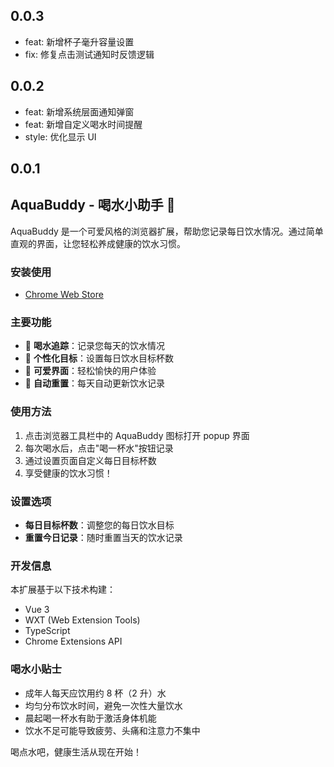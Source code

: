 ## 0.0.3

- feat: 新增杯子毫升容量设置
- fix: 修复点击测试通知时反馈逻辑

## 0.0.2

- feat: 新增系统层面通知弹窗
- feat: 新增自定义喝水时间提醒
- style: 优化显示 UI

## 0.0.1

## AquaBuddy - 喝水小助手 🐳

AquaBuddy 是一个可爱风格的浏览器扩展，帮助您记录每日饮水情况。通过简单直观的界面，让您轻松养成健康的饮水习惯。

### 安装使用
- [Chrome Web Store](https://chromewebstore.google.com/detail/ogfdloamkhhelleacajfelmiieobccje)

### 主要功能

- 🥤 **喝水追踪**：记录您每天的饮水情况
- 🎯 **个性化目标**：设置每日饮水目标杯数
- 🌈 **可爱界面**：轻松愉快的用户体验
- 🔄 **自动重置**：每天自动更新饮水记录

### 使用方法

1. 点击浏览器工具栏中的 AquaBuddy 图标打开 popup 界面
2. 每次喝水后，点击"喝一杯水"按钮记录
3. 通过设置页面自定义每日目标杯数
4. 享受健康的饮水习惯！

### 设置选项

- **每日目标杯数**：调整您的每日饮水目标
- **重置今日记录**：随时重置当天的饮水记录

### 开发信息

本扩展基于以下技术构建：
- Vue 3
- WXT (Web Extension Tools)
- TypeScript
- Chrome Extensions API

### 喝水小贴士

- 成年人每天应饮用约 8 杯（2 升）水
- 均匀分布饮水时间，避免一次性大量饮水
- 晨起喝一杯水有助于激活身体机能
- 饮水不足可能导致疲劳、头痛和注意力不集中

喝点水吧，健康生活从现在开始！
